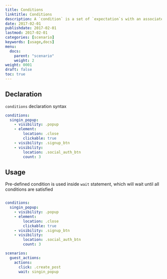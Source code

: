 ```yaml
---
title: Conditions
linktitle: Conditions
description: A `condition` is a set of `expectation`s with an associated name
date: 2017-02-01
publishdate: 2017-02-01
lastmod: 2017-02-01
categories: [scenario]
keywords: [usage,docs]
menu:
  docs:
    parent: "scenario"
    weight: 2
weight: 0001
draft: false
toc: true
---
```


## Declaration

`conditions` declaration syntax

```yaml
conditions:
  singin_popup:
    - visibility: .popup
    - element:
        location: .close
        clickable: true
    - visibility: .signup_btn  
    - visibility:
        location: .social_auth_btn
        count: 3  
```

## Usage

Pre-defined condition is used inside `wait` statement, which will wait until
all conditions are satisfied

```yaml

conditions:
  singin_popup:
    - visibility: .popup
    - element:
        location: .close
        clickable: true
    - visibility: .signup_btn  
    - visibility:
        location: .social_auth_btn
        count: 3

scenarios:
  guest_actions:
    actions:
      click: .create_post
      wait: singin_popup
```
